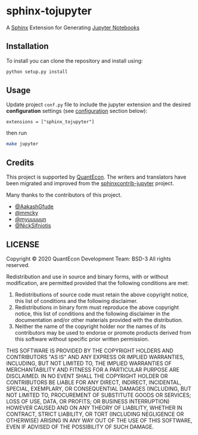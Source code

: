 # sphinx-tojupyter

A [Sphinx](http://www.sphinx-doc.org/en/stable/) Extension for
Generating [Jupyter Notebooks](https://jupyter.org/)

## Installation

To install you can clone the repository and install using:

```bash
python setup.py install
```

## Usage

Update project `conf.py` file to include the jupyter extension and the
desired **configuration** settings (see [configuration](#configuration)
section below):

``` {.python}
extensions = ["sphinx_tojupyter"]
```

then run

```bash
make jupyter
```

Credits
-------

This project is supported by [QuantEcon](https://www.quantecon.org). The
writers and translators have been migrated and improved from the
[sphinxcontrib-jupyter](https://github.com/quantecon/sphinxcontrib-jupyter) project.

Many thanks to the contributors of this project.

-   [\@AakashGfude](https://github.com/AakashGfude)
-   [\@mmcky](https://github.com/mmcky)
-   [\@myuuuuun](https://github.com/myuuuuun)
-   [\@NickSifniotis](https://github.com/NickSifniotis)

LICENSE
-------

Copyright © 2020 QuantEcon Development Team: BSD-3 All rights reserved.

Redistribution and use in source and binary forms, with or without
modification, are permitted provided that the following conditions are
met:

1.  Redistributions of source code must retain the above copyright
    notice, this list of conditions and the following disclaimer.
2.  Redistributions in binary form must reproduce the above copyright
    notice, this list of conditions and the following disclaimer in the
    documentation and/or other materials provided with the distribution.
3.  Neither the name of the copyright holder nor the names of its
    contributors may be used to endorse or promote products derived from
    this software without specific prior written permission.

THIS SOFTWARE IS PROVIDED BY THE COPYRIGHT HOLDERS AND CONTRIBUTORS \"AS
IS\" AND ANY EXPRESS OR IMPLIED WARRANTIES, INCLUDING, BUT NOT LIMITED
TO, THE IMPLIED WARRANTIES OF MERCHANTABILITY AND FITNESS FOR A
PARTICULAR PURPOSE ARE DISCLAIMED. IN NO EVENT SHALL THE COPYRIGHT
HOLDER OR CONTRIBUTORS BE LIABLE FOR ANY DIRECT, INDIRECT, INCIDENTAL,
SPECIAL, EXEMPLARY, OR CONSEQUENTIAL DAMAGES (INCLUDING, BUT NOT LIMITED
TO, PROCUREMENT OF SUBSTITUTE GOODS OR SERVICES; LOSS OF USE, DATA, OR
PROFITS; OR BUSINESS INTERRUPTION) HOWEVER CAUSED AND ON ANY THEORY OF
LIABILITY, WHETHER IN CONTRACT, STRICT LIABILITY, OR TORT (INCLUDING
NEGLIGENCE OR OTHERWISE) ARISING IN ANY WAY OUT OF THE USE OF THIS
SOFTWARE, EVEN IF ADVISED OF THE POSSIBILITY OF SUCH DAMAGE.
